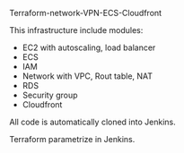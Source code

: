 Terraform-network-VPN-ECS-Cloudfront

This infrastructure include modules:

- EC2 with autoscaling, load balancer
- ECS
- IAM
- Network with VPC, Rout table, NAT
- RDS
- Security group
- Cloudfront

All code is automatically cloned into Jenkins.

Terraform parametrize in Jenkins.

